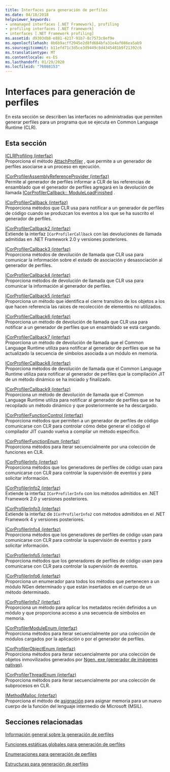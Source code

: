 ```yaml
---
title: Interfaces para generación de perfiles
ms.date: 04/10/2018
helpviewer_keywords:
- unmanaged interfaces [.NET Framework], profiling
- profiling interfaces [.NET Framework]
- interfaces [.NET Framework profiling]
ms.assetid: d9303db8-e881-4217-91b7-8c7573c8ef9e
ms.openlocfilehash: 8b6b9acff2945e2d8fd684bfa31e4af086ea5ab9
ms.sourcegitcommit: b11efd71c3d5ce3d9449c8d4345481b9f21392c6
ms.translationtype: MT
ms.contentlocale: es-ES
ms.lasthandoff: 01/29/2020
ms.locfileid: "76868153"
---
```

# <a name="profiling-interfaces"></a>Interfaces para generación de perfiles
En esta sección se describen las interfaces no administradas que permiten generar perfiles para un programa que se ejecuta en Common Language Runtime (CLR).  
  
## <a name="in-this-section"></a>Esta sección  
 [ICLRProfiling (interfaz)](iclrprofiling-interface.md)  
 Proporciona el método [AttachProfiler](iclrprofiling-attachprofiler-method.md) , que permite a un generador de perfiles asociarse a un proceso en ejecución.  
  
 [ICorProfilerAssemblyReferenceProvider (interfaz)](icorprofilerassemblyreferenceprovider-interface.md)  
 Permite al generador de perfiles informar a CLR de las referencias de ensamblado que el generador de perfiles agregará en la devolución de llamada [ICorProfilerCallback:: ModuleLoadFinished](icorprofilercallback-moduleloadfinished-method.md) .  
  
 [ICorProfilerCallback (interfaz)](icorprofilercallback-interface.md)  
 Proporciona métodos que CLR usa para notificar a un generador de perfiles de código cuando se produzcan los eventos a los que se ha suscrito el generador de perfiles.  
  
 [ICorProfilerCallback2 (interfaz)](icorprofilercallback2-interface.md)  
 Extiende la interfaz `ICorProfilerCallback` con las devoluciones de llamada admitidas en .NET Framework 2.0 y versiones posteriores.  
  
 [ICorProfilerCallback3 (interfaz)](icorprofilercallback3-interface.md)  
 Proporciona métodos de devolución de llamada que CLR usa para comunicar la información sobre el estado de asociación y desasociación al generador de perfiles.  
  
 [ICorProfilerCallback4 (interfaz)](icorprofilercallback4-interface.md)  
 Proporciona métodos de devolución de llamada que CLR usa para comunicar la información al generador de perfiles.  
  
 [ICorProfilerCallback5 (interfaz)](icorprofilercallback5-interface.md)  
 Proporciona un método que identifica el cierre transitivo de los objetos a los que hacen referencia las raíces de recolección de elementos no utilizados.  
  
 [ICorProfilerCallback6 (interfaz)](icorprofilercallback6-interface.md)  
 Proporciona un método de devolución de llamada que CLR usa para notificar a un generador de perfiles que un ensamblado se está cargando.  
  
 [ICorProfilerCallback7 (interfaz)](icorprofilercallback7-interface.md)  
 Proporciona un método de devolución de llamada que el Common Language Runtime utiliza para notificar al generador de perfiles que se ha actualizado la secuencia de símbolos asociada a un módulo en memoria.  

[ICorProfilerCallback8 (interfaz)](icorprofilercallback8-interface.md)  
Proporciona métodos de devolución de llamada que el Common Language Runtime utiliza para notificar al generador de perfiles que la compilación JIT de un método dinámico se ha iniciado y finalizado.

[ICorProfilerCallback9 (interfaz)](icorprofilercallback9-interface.md)  
Proporciona un método de devolución de llamada que el Common Language Runtime utiliza para notificar al generador de perfiles que se ha recopilado un método dinámico y que posteriormente se ha descargado.

 [ICorProfilerFunctionControl (interfaz)](icorprofilerfunctioncontrol-interface.md)  
 Proporciona métodos que permiten a un generador de perfiles de código comunicarse con CLR para controlar cómo debe generar el código el compilador JIT cuando vuelva a compilar un método específico.  
  
 [ICorProfilerFunctionEnum (interfaz)](icorprofilerfunctionenum-interface.md)  
 Proporciona métodos para iterar secuencialmente por una colección de funciones en CLR.  
  
 [ICorProfilerInfo (interfaz)](icorprofilerinfo-interface.md)  
 Proporciona métodos que los generadores de perfiles de código usan para comunicarse con CLR para controlar la supervisión de eventos y para solicitar información.  
  
 [ICorProfilerInfo2 (interfaz)](icorprofilerinfo2-interface.md)  
 Extiende la interfaz `ICorProfilerInfo` con los métodos admitidos en .NET Framework 2.0 y versiones posteriores.  
  
 [ICorProfilerInfo3 (interfaz)](icorprofilerinfo3-interface.md)  
 Extiende la interfaz de `ICorProfilerInfo2` con métodos admitidos en el .NET Framework 4 y versiones posteriores.  
  
 [ICorProfilerInfo4 (interfaz)](icorprofilerinfo4-interface.md)  
 Proporciona métodos que los generadores de perfiles de código usan para comunicarse con CLR para controlar la supervisión de eventos y para solicitar información.  
  
 [ICorProfilerInfo5 (interfaz)](icorprofilerinfo5-interface.md)  
 Proporciona métodos que los generadores de perfiles de código usan para comunicarse con CLR para controlar la supervisión de eventos.  
  
 [ICorProfilerInfo6 (interfaz)](icorprofilerinfo6-interface.md)  
 Proporciona un enumerador para todos los métodos que pertenecen a un módulo NGen determinado y que están insertados en el cuerpo de un método determinado.  
  
 [ICorProfilerInfo7 (interfaz)](icorprofilerinfo7-interface.md)  
 Proporciona un método para aplicar los metadatos recién definidos a un módulo y que proporciona acceso a una secuencia de símbolos en memoria.  
  
 [ICorProfilerModuleEnum (interfaz)](icorprofilermoduleenum-interface.md)  
 Proporciona métodos para iterar secuencialmente por una colección de módulos cargados por la aplicación o por el generador de perfiles.  
  
 [ICorProfilerObjectEnum (interfaz)](icorprofilerobjectenum-interface.md)  
 Proporciona métodos para iterar secuencialmente por una colección de objetos inmovilizados generados por [Ngen. exe (generador de imágenes nativas)](../../../../docs/framework/tools/ngen-exe-native-image-generator.md).  
  
 [ICorProfilerThreadEnum (interfaz)](icorprofilerthreadenum-interface.md)  
 Proporciona métodos para iterar secuencialmente por una colección de subprocesos en CLR.  
  
 [IMethodMalloc (interfaz)](imethodmalloc-interface.md)  
 Proporciona el método de [asignación](imethodmalloc-alloc-method.md) para asignar memoria para un nuevo cuerpo de la función del lenguaje intermedio de Microsoft (MSIL).  
  
## <a name="related-sections"></a>Secciones relacionadas  
 [Información general sobre la generación de perfiles](profiling-overview.md)  
  
 [Funciones estáticas globales para generación de perfiles](profiling-global-static-functions.md)  
  
 [Enumeraciones para generación de perfiles](profiling-enumerations.md)  
  
 [Estructuras para generación de perfiles](profiling-structures.md)
